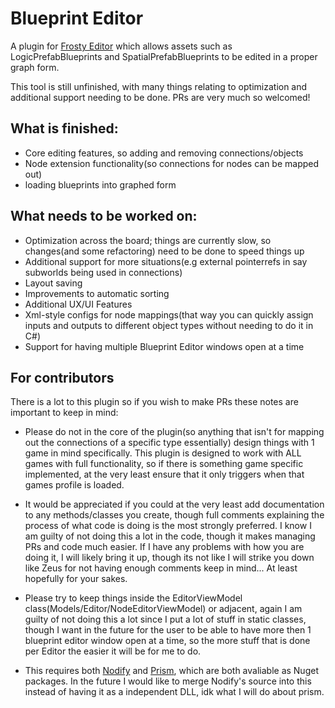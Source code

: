 # Blueprint Editor
A plugin for [Frosty Editor](https://github.com/CadeEvs/FrostyToolsuite/tree/1.0.6.3) which allows assets such as LogicPrefabBlueprints and SpatialPrefabBlueprints to be edited in a proper graph form.

This tool is still unfinished, with many things relating to optimization and additional support needing to be done. PRs are very much so welcomed!

## What is finished:
- Core editing features, so adding and removing connections/objects
- Node extension functionality(so connections for nodes can be mapped out)
- loading blueprints into graphed form
## What needs to be worked on:
- Optimization across the board; things are currently slow, so changes(and some refactoring) need to be done to speed things up
- Additional support for more situations(e.g external pointerrefs in say subworlds being used in connections)
- Layout saving
- Improvements to automatic sorting
- Additional UX/UI Features
- Xml-style configs for node mappings(that way you can quickly assign inputs and outputs to different object types without needing to do it in C#)
- Support for having multiple Blueprint Editor windows open at a time

## For contributors
There is a lot to this plugin so if you wish to make PRs these notes are important to keep in mind:
- Please do not in the core of the plugin(so anything that isn't for mapping out the connections of a specific type essentially) design things with 1 game in mind specifically. This plugin is designed to work with ALL games with full functionality, so if there is something game specific implemented, at the very least ensure that it only triggers when that games profile is loaded.
  
- It would be appreciated if you could at the very least add documentation to any methods/classes you create, though full comments explaining the process of what code is doing is the most strongly preferred. I know I am guilty of not doing this a lot in the code, though it makes managing PRs and code much easier. If I have any problems with how you are doing it, I will likely bring it up, though its not like I will strike you down like Zeus for not having enough comments keep in mind... At least hopefully for your sakes.
  
- Please try to keep things inside the EditorViewModel class(Models/Editor/NodeEditorViewModel) or adjacent, again I am guilty of not doing this a lot since I put a lot of stuff in static classes, though I want in the future for the user to be able to have more then 1 blueprint editor window open at a time, so the more stuff that is done per Editor the easier it will be for me to do.

- This requires both [Nodify](https://github.com/miroiu/nodify) and [Prism](https://www.nuget.org/packages/Prism.Wpf/), which are both avaliable as Nuget packages. In the future I would like to merge Nodify's source into this instead of having it as a independent DLL, idk what I will do about prism.
